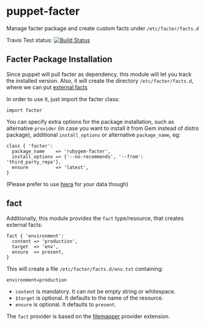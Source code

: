 puppet-facter
=============

Manage facter package and create custom facts under `/etc/facter/facts.d`

Travis Test status: [![Build Status](https://travis-ci.org/tampakrap/puppet-facter.png?branch=master)](https://travis-ci.org/tampakrap/puppet-facter)

## Facter Package Installation

Since puppet will pull facter as dependency, this module will let you track the
installed version. Also, it will create the directory `/etc/facter/facts.d`,
where we can put [external facts](https://docs.puppetlabs.com/facter/latest/custom_facts.html#external-facts)

In order to use it, just import the facter class:

    import facter

You can specify extra options for the package installation, such as alternative
`provider` (in case you want to install it from Gem instead of distro package),
additional `install_options` or alternative `package_name`, eg:

    class { 'facter':
      package_name    => 'rubygem-facter',
      install_options => {'--no-recommends', '--from': 'third_party_repo'},
      ensure          => 'latest',
    }

(Please prefer to use [hiera](https://docs.puppetlabs.com/hiera/latest/) for
your data though)

## fact

Additionally, this module provides the `fact` type/resource, that creates
external facts:

    fact { 'environment':
      content => 'production',
      target  => 'env',
      ensure  => present,
    }

This will create a file `/etc/facter/facts.d/env.txt` containing:

    environment=production

* `content` is mandatory. It can not be empty string or whitespace.
* `$target` is optional. It defaults to the name of the resource.
* `ensure` is optional. It defaults to `present`.

The `fact` provider is based on the [filemapper](https://github.com/adrienthebo/puppet-filemapper)
provider extension.
